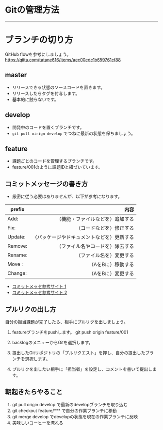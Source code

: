 # Gitの管理方法
---
# ブランチの切り方
GitHub flowを参考にしましょう。
https://qiita.com/tatane616/items/aec00cdc1b659761cf88

## master
- リリースできる状態のソースコードを置きます。
- リリースしたらタグを付与します。
- 基本的に触らないです。
## develop
- 開発中のコードを置くブランチです。
- ```git pull oirign develop``` でつねに最新の状態を保ちましょう。
## feature
- 課題ごとのコードを管理するブランチです。
- feature/001のように課題IDと紐づいています。
## コミットメッセージの書き方
- 厳密に従う必要はありませんが、以下が参考になります。  

prefix|内容
|-    |-:
Add:  |（機能・ファイルなどを）追加する
Fix:  |（コードなどを）修正する
Update:|（パッケージやドキュメントなどを）更新する
Remove:|（ファイル名やコードを）除去する
Rename:|（ファイル名を）変更する
Move  :|（AをBに）移動する
Change:|（AをBに）変更する						

- [コミットメッセ参考サイト 1](https://www.tam-tam.co.jp/tipsnote/program/post16686.html)
- [コミットメッセ参考サイト 2](https://qiita.com/itosho/items/9565c6ad2ffc24c09364)
## プルリクの出し方
自分の担当課題が完了したら、相手にプルリクを出しましょう。

1. featureブランチをpushします。
git push origin feature/001

2. backlogのメニューからGitを選択します。

3. 提出したGitリポジトリの「プルリクエスト」を押し、自分の提出したブランチを選択します。

4. プルリクを出したい相手に「担当者」を設定し、コメントを書いて提出します。

## 朝起きたらやること
1. git pull origin develop で最新のdevelopブランチを取り込む
2. git checkout feature/*** で自分の作業ブランチに移動
3. git merge develop でdevelopの状態を現在の作業ブランチに反映
4. 美味しいコーヒーを淹れる